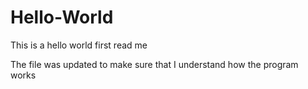 # Hello-World
This is a hello world first read me

The file was updated to make sure that I understand how the program works
